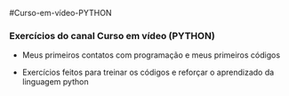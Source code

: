 #Curso-em-vídeo-PYTHON
### Exercícios do canal Curso em vídeo (PYTHON)  

- Meus primeiros contatos com programação e meus primeiros códigos

- Exercícios feitos para treinar os códigos e reforçar o aprendizado da linguagem python
